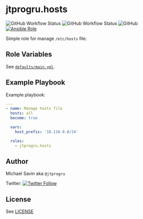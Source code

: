 # jtprogru.hosts

![GitHub Workflow Status](https://img.shields.io/github/workflow/status/jtprogru/ansible-role-hosts/CI?label=CI) ![GitHub Workflow Status](https://img.shields.io/github/workflow/status/jtprogru/ansible-role-hosts/Release?label=Release) ![GitHub](https://img.shields.io/github/license/jtprogru/ansible-role-hosts) [![Ansible Role](https://img.shields.io/ansible/role/54364)](https://galaxy.ansible.com/jtprogru/hosts/)

Simple role for manage `/etc/hosts` file.


## Role Variables


See [`defaults/main.yml`](defaults/main.yml).


## Example Playbook

Example playbook:
```yaml
---
- name: Manage hosts file
  hosts: all
  become: true

  vars:
    host_prefix: '10.110.0.0/24'

  roles:
    - jtprogru.hosts
```

## Author

Michael Savin aka `@jtprogru`

Twitter: [![Twitter Follow](https://img.shields.io/twitter/follow/jtprogruru?color=gree&style=plastic)](https://twitter.com/jtprogru/)

## License

See [LICENSE](LICENSE.md)

